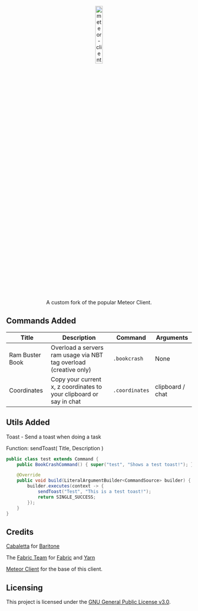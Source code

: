 
<p align="center">
<img src="https://i.imgur.com/JpUxGBW.png" alt="meteor-client-logo" width="20%"/>
</p>

<p align="center">A custom fork of the popular Meteor Client.</p>


<h2 align="left">Commands Added</h2>

| Title | Description | Command | Arguments | 
| --- | --- | --- | --- |
| Ram Buster Book | Overload a servers ram usage via NBT tag overload (creative only) | `.bookcrash` | None | 
| Coordinates | Copy your current x, z coordinates to your clipboard or say in chat | `.coordinates` | clipboard / chat |

<h2 align="left">Utils Added</h2>


Toast - Send a toast when doing a task

Function: sendToast( Title, Description )
```java
public class test extends Command {
    public BookCrashCommand() { super("test", "Shows a test toast!"); }

    @Override
    public void build(LiteralArgumentBuilder<CommandSource> builder) {
        builder.executes(context -> {
            sendToast("Test", "This is a test toast!");
            return SINGLE_SUCCESS;
        });
    }
}
```



## Credits
[Cabaletta](https://github.com/cabaletta) for [Baritone](https://github.com/cabaletta/baritone)  

The [Fabric Team](https://github.com/FabricMC) for [Fabric](https://github.com/FabricMC/fabric-loader) and [Yarn](https://github.com/FabricMC/yarn)

[Meteor Client](https://github.com/MeteorDevelopment/meteor-client) for the base of this client.

## Licensing
This project is licensed under the [GNU General Public License v3.0](https://www.gnu.org/licenses/gpl-3.0.en.html). 

